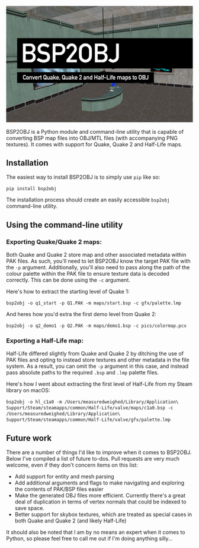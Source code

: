 ![BSP2OBJ](logo.png)

BSP2OBJ is a Python module and command-line utility that is capable of converting BSP map files into OBJ/MTL files (with accompanying PNG textures). It comes with support for Quake, Quake 2 and Half-Life maps.

## Installation

The easiest way to install BSP2OBJ is to simply use `pip` like so:

```
pip install bsp2obj
```

The installation process should create an easily accessible `bsp2obj` command-line utility.

## Using the command-line utility

### Exporting Quake/Quake 2 maps:
Both Quake and Quake 2 store map and other associated metadata within PAK files. As such, you'll need to let BSP2OBJ know the target PAK file with the `-p` argument. Additionally, you'll also need to pass along the path of the colour palette within the PAK file to ensure texture data is decoded correctly. This can be done using the `-c` argument.

Here's how to extract the starting level of Quake 1:
```
bsp2obj -o q1_start -p Q1.PAK -m maps/start.bsp -c gfx/palette.lmp
```

And heres how you'd extra the first demo level from Quake 2:
```
bsp2obj -o q2_demo1 -p Q2.PAK -m maps/demo1.bsp -c pics/colormap.pcx
```

### Exporting a Half-Life map:
Half-Life differed slightly from Quake and Quake 2 by ditching the use of PAK files and opting to instead store textures and other metadata in the file system. As a result, you can omit the `-p` argument in this case, and instead pass absolute paths to the required `.bsp` and `.lmp` palette files.

Here's how I went about extracting the first level of Half-Life from my Steam library on macOS:
```
bsp2obj -o hl_c1a0 -m /Users/measuredweighed/Library/Application\ Support/Steam/steamapps/common/Half-Life/valve/maps/c1a0.bsp -c /Users/measuredweighed/Library/Application\ Support/Steam/steamapps/common/Half-Life/valve/gfx/palette.lmp
```

## Future work
There are a number of things I'd like to improve when it comes to BSP2OBJ. Below I've compiled a list of future to-dos. Pull requests are very much welcome, even if they don't concern items on this list:

* Add support for entity and mesh parsing
* Add additional arguments and flags to make navigating and exploring the contents of PAK/BSP files easier
* Make the generated OBJ files more efficient. Currently there's a great deal of duplication in terms of vertex normals that could be indexed to save space.
* Better support for skybox textures, which are treated as special cases in both Quake and Quake 2 (and likely Half-Life)

It should also be noted that I am by no means an expert when it comes to Python, so please feel free to call me out if I'm doing anything silly... 